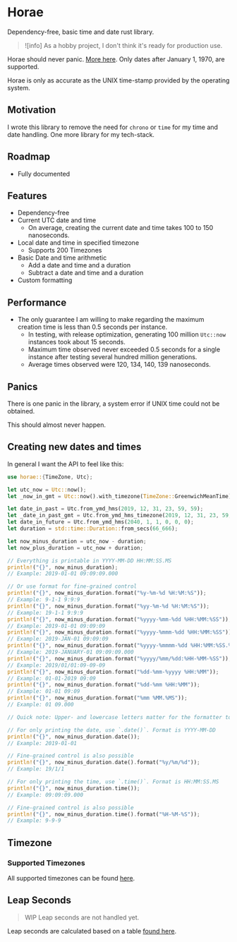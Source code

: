 # Horae
Dependency-free, basic time and date rust library.

> ![info] As a hobby project, I don't think it's ready for production use.

Horae should never panic. [More here](#panics).
Only dates after January 1, 1970, are supported.

Horae is only as accurate as the UNIX time-stamp provided by the operating system.

## Motivation
I wrote this library to remove the need for `chrono` or `time` for my time and date handling.
One more library for my tech-stack.

## Roadmap

- Fully documented

## Features

- Dependency-free
- Current UTC date and time
    - On average, creating the current date and time takes 100 to 150 nanoseconds.
- Local date and time in specified timezone
    - Supports 200 Timezones
- Basic Date and time arithmetic
    - Add a date and time and a duration
    - Subtract a date and time and a duration
- Custom formatting

## Performance

- The only guarantee I am willing to make regarding the maximum creation time is less than 0.5 seconds per instance.
    - In testing, with release optimization, generating 100 million `Utc::now` instances took about 15 seconds.
    - Maximum time observed never exceeded 0.5 seconds for a single instance after testing several hundred million generations.
    - Average times observed were 120, 134, 140, 139 nanoseconds.

## Panics
There is one panic in the library, a system error if UNIX time could not be obtained.

This should almost never happen.

## Creating new dates and times
In general I want the API to feel like this:
```rust
use horae::{TimeZone, Utc};

let utc_now = Utc::now();
let _now_in_gmt = Utc::now().with_timezone(TimeZone::GreenwichMeanTime);

let date_in_past = Utc.from_ymd_hms(2019, 12, 31, 23, 59, 59);
let _date_in_past_gmt = Utc.from_ymd_hms_timezone(2019, 12, 31, 23, 59, 59, TimeZone::GreenwichMeanTime);
let date_in_future = Utc.from_ymd_hms(2040, 1, 1, 0, 0, 0);
let duration = std::time::Duration::from_secs(66_666);

let now_minus_duration = utc_now - duration;
let now_plus_duration = utc_now + duration;

// Everything is printable in YYYY-MM-DD HH:MM:SS.MS
println!("{}", now_minus_duration);
// Example: 2019-01-01 09:09:09.000

// Or use format for fine-grained control
println!("{}", now_minus_duration.format("%y-%m-%d %H:%M:%S"));
// Example: 9-1-1 9:9:9
println!("{}", now_minus_duration.format("%yy-%m-%d %H:%M:%S"));
// Example: 19-1-1 9:9:9
println!("{}", now_minus_duration.format("%yyyy-%mm-%dd %HH:%MM:%SS"));
// Example: 2019-01-01 09:09:09
println!("{}", now_minus_duration.format("%yyyy-%mmm-%dd %HH:%MM:%SS"));
// Example: 2019-JAN-01 09:09:09
println!("{}", now_minus_duration.format("%yyyy-%mmmm-%dd %HH:%MM:%SS.%MS"));
// Example: 2019-JANUARY-01 09:09:09.000
println!("{}", now_minus_duration.format("%yyyy/%mm/%dd:%HH-%MM-%SS"));
// Example: 2019/01/01:09-09-09
println!("{}", now_minus_duration.format("%dd-%mm-%yyyy %HH:%MM"));
// Example: 01-01-2019 09:09
println!("{}", now_minus_duration.format("%dd-%mm %HH:%MM"));
// Example: 01-01 09:09
println!("{}", now_minus_duration.format("%mm %MM.%MS"));
// Example: 01 09.000

// Quick note: Upper- and lowercase letters matter for the formatter to work. Lowercase for dates, uppercase for times.

// For only printing the date, use `.date()`. Format is YYYY-MM-DD
println!("{}", now_minus_duration.date());
// Example: 2019-01-01

// Fine-grained control is also possible
println!("{}", now_minus_duration.date().format("%y/%m/%d"));
// Example: 19/1/1

// For only printing the time, use `.time()`. Format is HH:MM:SS.MS
println!("{}", now_minus_duration.time());
// Example: 09:09:09.000

// Fine-grained control is also possible
println!("{}", now_minus_duration.time().format("%H-%M-%S"));
// Example: 9-9-9
```

## Timezone

### Supported Timezones
All supported timezones can be found [here](https://en.wikipedia.org/wiki/List_of_time_zone_abbreviations).

## Leap Seconds
> WIP Leap seconds are not handled yet.

Leap seconds are calculated based on a table [found here](TODO).

